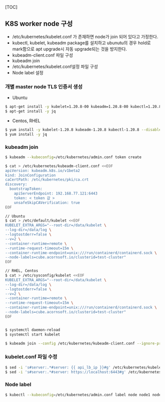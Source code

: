 [TOC]

## K8S worker node 구성
 * /etc/kubernetes/kubelet.conf 가 존재하면 node가 join 되어 있다고 가정한다.
 * kubectl, kubelet, kubeadm package를 설치하고 ubunutu의 경우 hold로 mark함으로 apt upgrade시 자동 upgrade되는 것을 방지한다.
 * kubeadm-client.conf 파일 구성
 * kubeadm join 
 * /etc/kubernetes/kubelet.conf설정 파일 구성
 * Node label 설정 


### 개별 master node TLS 인증서 생성
 
 * Ubuntu 
```bash
$ apt-get install -y kubelet=1.20.8-00 kubeadm=1.20.8-00 kubectl=1.20.8-00
$ apt-get install -y jq

```  
 * Centos, RHEL 
```bash
$ yum install -y kubelet-1.20.8 kubeadm-1.20.8 kubectl-1.20.8 --disableexcludes=kubernetes
$ yum install -y jq
```  

### kubeadm join
```bash
$ kubeadm --kubeconfig=/etc/kubernetes/admin.conf token create

$ cat > /etc/kubernetes/kubeadm-client.conf <<EOF
apiVersion: kubeadm.k8s.io/v1beta2
kind: JoinConfiguration
caCertPath: /etc/kubernetes/pki/ca.crt
discovery:
  bootstrapToken:
    apiServerEndpoint: 192.168.77.121:6443
    token: < token 값 >
    unsafeSkipCAVerification: true
EOF

// Ubuntu
$ cat > /etc/default/kubelet <<EOF
KUBELET_EXTRA_ARGS="--root-dir=/data/kubelet \
--log-dir=/data/log \
--logtostderr=false \
--v=2 \
--container-runtime=remote \
--runtime-request-timeout=15m \
--container-runtime-endpoint=unix:///run/containerd/containerd.sock \
--node-labels=cube.acornsoft.io/clusterid=test-cluster"
EOF

// RHEL, Centos
$ cat > /etc/sysconfig/kubelet <<EOF
KUBELET_EXTRA_ARGS="--root-dir=/data/kubelet \
--log-dir=/data/log \
--logtostderr=false \
--v=2 \
--container-runtime=remote \
--runtime-request-timeout=15m \
--container-runtime-endpoint=unix:///run/containerd/containerd.sock \
--node-labels=cube.acornsoft.io/clusterid=test-cluster"
EOF


$ systemctl daemon-reload
$ systemctl start kubelet

$ kubeadm join --config /etc/kubernetes/kubeadm-client.conf --ignore-preflight-errors=all
```

### kubelet.conf 파일 수정
```bash
$ sed -i 's#server:.*#server: {{ api_lb_ip }}#g' /etc/kubernetes/kubelet.conf
$ sed -i 's#server:.*#server: https://localhost:6443#g' /etc/kubernetes/kubelet.conf
```

### Node label
```bash
$ kubectl --kubeconfig=/etc/kubernetes/admin.conf label node node1 node-role.kubernetes.io/node='' --overwrite
```
